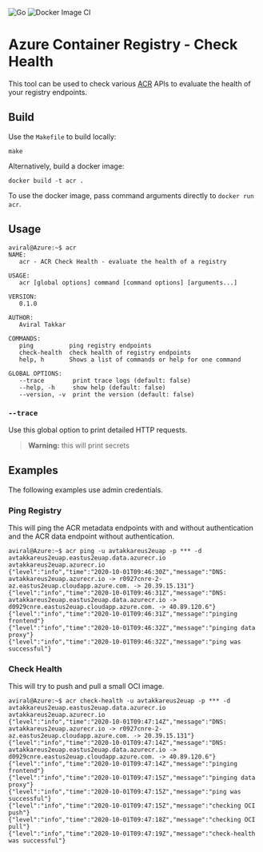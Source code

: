 ![Go](https://github.com/aviral26/acr-checkhealth/workflows/Go/badge.svg?branch=main)
![Docker Image CI](https://github.com/aviral26/acr-checkhealth/workflows/Docker%20Image%20CI/badge.svg)

# Azure Container Registry - Check Health
This tool can be used to check various [ACR](https://aka.ms/acr) APIs to evaluate the health of your registry endpoints.

## Build
Use the `Makefile` to build locally:
```shell
make
```
Alternatively, build a docker image:
```shell
docker build -t acr .
```
To use the docker image, pass command arguments directly to `docker run acr`.

## Usage

```shell
aviral@Azure:~$ acr
NAME:
   acr - ACR Check Health - evaluate the health of a registry

USAGE:
   acr [global options] command [command options] [arguments...]

VERSION:
   0.1.0

AUTHOR:
   Aviral Takkar

COMMANDS:
   ping          ping registry endpoints
   check-health  check health of registry endpoints
   help, h       Shows a list of commands or help for one command

GLOBAL OPTIONS:
   --trace        print trace logs (default: false)
   --help, -h     show help (default: false)
   --version, -v  print the version (default: false)
```

### `--trace`

Use this global option to print detailed HTTP requests.

> **Warning:** this will print secrets

## Examples
The following examples use admin credentials.

### Ping Registry

This will ping the ACR metadata endpoints with and without authentication and the ACR data endpoint without authentication.

```shell
aviral@Azure:~$ acr ping -u avtakkareus2euap -p *** -d avtakkareus2euap.eastus2euap.data.azurecr.io avtakkareus2euap.azurecr.io
{"level":"info","time":"2020-10-01T09:46:30Z","message":"DNS:  avtakkareus2euap.azurecr.io -> r0927cnre-2-az.eastus2euap.cloudapp.azure.com. -> 20.39.15.131"}
{"level":"info","time":"2020-10-01T09:46:31Z","message":"DNS:  avtakkareus2euap.eastus2euap.data.azurecr.io -> d0929cnre.eastus2euap.cloudapp.azure.com. -> 40.89.120.6"}
{"level":"info","time":"2020-10-01T09:46:31Z","message":"pinging frontend"}
{"level":"info","time":"2020-10-01T09:46:32Z","message":"pinging data proxy"}
{"level":"info","time":"2020-10-01T09:46:32Z","message":"ping was successful"}
```

### Check Health

This will try to push and pull a small OCI image.

```shell
aviral@Azure:~$ acr check-health -u avtakkareus2euap -p *** -d avtakkareus2euap.eastus2euap.data.azurecr.io avtakkareus2euap.azurecr.io
{"level":"info","time":"2020-10-01T09:47:14Z","message":"DNS:  avtakkareus2euap.azurecr.io -> r0927cnre-2-az.eastus2euap.cloudapp.azure.com. -> 20.39.15.131"}
{"level":"info","time":"2020-10-01T09:47:14Z","message":"DNS:  avtakkareus2euap.eastus2euap.data.azurecr.io -> d0929cnre.eastus2euap.cloudapp.azure.com. -> 40.89.120.6"}
{"level":"info","time":"2020-10-01T09:47:14Z","message":"pinging frontend"}
{"level":"info","time":"2020-10-01T09:47:15Z","message":"pinging data proxy"}
{"level":"info","time":"2020-10-01T09:47:15Z","message":"ping was successful"}
{"level":"info","time":"2020-10-01T09:47:15Z","message":"checking OCI push"}
{"level":"info","time":"2020-10-01T09:47:18Z","message":"checking OCI pull"}
{"level":"info","time":"2020-10-01T09:47:19Z","message":"check-health was successful"}
```

